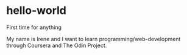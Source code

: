 # hello-world

First time for anything

My name is Irene and I want to learn programming/web-development through Coursera and The Odin Project.
